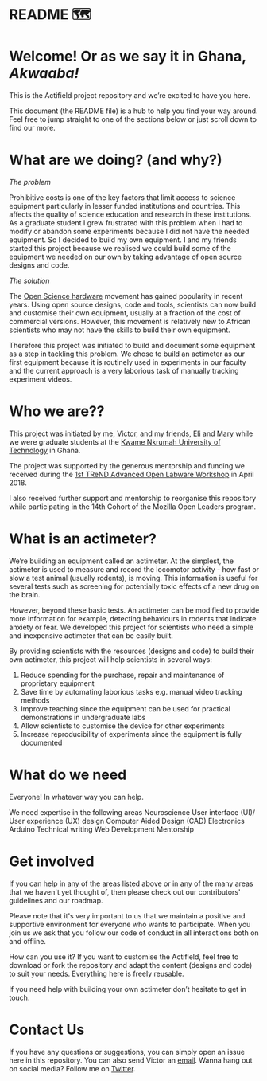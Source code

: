# README 🗺️  

# Welcome! Or as we say it in Ghana, *Akwaaba!*

This is the Actifield project repository and we’re excited to have you here. 

This document (the README file) is a hub to help you find your way around. Feel free to jump straight to one of the sections below or just scroll down to find our more.

# What are we doing? (and why?)

*The problem*

Prohibitive costs is one of the key factors that limit access to science equipment particularly in lesser funded institutions and countries.
This affects the quality of science education and research in these institutions.
As a graduate student I grew frustrated with this problem when I had to modify or abandon some experiments because I did not have the needed equipment.  So I decided to build my own equipment.
I and my friends started this project because we realised we could build some of the equipment we needed on our own by taking advantage of open source designs and code. 
 
*The solution*

The [Open Science hardware](http://openhardware.science/) movement has gained popularity in recent years. Using open source designs, code and tools, scientists can now build and customise their own equipment, usually at a fraction of the cost of commercial versions. However, this movement is relatively new to African scientists who may not have the skills to build their own equipment. 

Therefore this project was initiated to build and document some equipment as a step in tackling this problem. We chose to build an actimeter as our first equipment because it is routinely used in experiments in our faculty and the current approach is a very laborious task of manually tracking experiment videos.

# Who we are??
This project was initiated by me, [Victor](https://twitter.com/v_kumbol), and my friends, [Eli](https://twitter.com/AmpofoElikplim) and [Mary](https://twitter.com/mary_twumasi) while we were graduate students at the [Kwame Nkrumah University of Technology](https://www.knust.edu.gh/) in Ghana. 


The project was supported by the generous mentorship and funding we received during the [1st TReND Advanced Open Labware Workshop](http://trendinafrica.org) in April 2018. 

I also received further support and mentorship to reorganise this repository while participating in the 14th Cohort of the Mozilla Open Leaders program.


# What is an actimeter? 
We’re building an equipment called an actimeter. At the simplest, the actimeter is used to measure and record the locomotor activity - how fast or slow a test animal (usually rodents), is moving. This information is useful for several tests such as screening for potentially toxic effects of a new drug on the brain. 

However, beyond these basic tests. An actimeter can be modified to provide more information for example, detecting behaviours in rodents that indicate anxiety or fear. We developed this project for scientists who need a simple and inexpensive actimeter that can be easily built. 

By providing scientists with the resources (designs and code) to build their own actimeter, this project will help scientists in several ways: 
1. Reduce spending for the purchase, repair and maintenance of proprietary equipment
2. Save time by automating laborious tasks e.g. manual video tracking methods
3. Improve teaching since the equipment can be used for practical demonstrations in undergraduate labs 
4. Allow scientists to customise the device for other experiments
5. Increase reproducibility of experiments since the equipment is fully documented

# What do we need
Everyone! In whatever way you can help.

We need expertise in the following areas 
Neuroscience
User interface (UI)/ User experience (UX) design
Computer Aided Design (CAD)
Electronics
Arduino
Technical writing
Web Development
Mentorship


# Get involved
If you can help in any of the areas listed above or in any of the many areas that we haven't yet thought of, then please check out our contributors' guidelines and our roadmap.

Please note that it's very important to us that we maintain a positive and supportive environment for everyone who wants to participate. When you join us we ask that you follow our code of conduct in all interactions both on and offline.

How can you use it?
If you want to customise the Actifield, feel free to download or fork the repository and adapt the content (designs and code) to suit your needs. Everything here is freely reusable.

If you need help with building your own actimeter don’t hesitate to get in touch.

# Contact Us
If you have any questions or suggestions, you can simply open an issue here in this repository. You can also send Victor an <A HREF="mailto:kumbolvictor@gmail.com">email</A>. Wanna hang out on social media? Follow me on [Twitter](https://twitter.com/v_kumbol).



